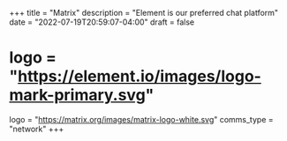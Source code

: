 +++
title = "Matrix"
description = "Element is our preferred chat platform"
date = "2022-07-19T20:59:07-04:00"
draft = false
# logo = "https://element.io/images/logo-mark-primary.svg"
logo = "https://matrix.org/images/matrix-logo-white.svg"
comms_type = "network"
+++
